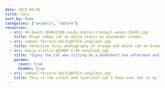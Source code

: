 ```yaml
---
date: 2023-04-01
title: Cats
sort_by: Name
categories: ["animals", "nature"]
resources:
  - src: 4k-beach-3840x2160-sandy-shores-tranquil-waves-26493.jpg
    title: Brown tabby cat on white stairs by Alexander London
  - src: samuel-ferrara-uOi3lg8fGl4-unsplash.jpg
    title: Selective focus photography of orange and white cat on brown table by Amber Kipp Selective focus photography of orange and white cat on brown table by Amber KippSelective focus photography of orange and white cat on brown table by Amber KippSelective focus photography of orange and white cat on brown table by Amber KippSelective focus photography of orange and white cat on brown table by Amber KippSelective focus photography of orange and white cat on brown table by Amber KippSelective focus photography of orange and white cat on brown table by Amber KippSelective focus photography of orange and white cat on brown table by Amber KippSelective focus photography of orange and white cat on brown table by Amber Kipp
  - src: manja-vitolic-gKXKBY-C-Dk-unsplash.jpg
    title: "Gipsy the Cat was sitting on a bookshelf one afternoon and just stared right at me, kinda saying: “Will you take a picture already?”"
    params:
      cover: true
      hidden: true
  - src: samuel-ferrara-uOi3lg8fGl4-unsplash.jpg
    title: This is the cutest and loveliest cat I have ever met in my life. He is BU BU, a cat with 6 fingers, which is unusual, but in fact, smarter than any cat. He meows every time he sees me, and jumps to my bed and sits with me.
---
```

